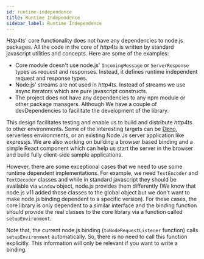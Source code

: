 ```yaml
---
id: runtime-independence
title: Runtime Independence
sidebar_label: Runtime Independence
---
```


*Http4ts*' core functionality does not have any dependencies to node.js packages. All the code in the core of *http4ts* is written by standard javascript utilities and concepts. Here are some of the examples:

* Core module doesn't use node.js' `IncomingMessage` or `ServerResponse` types as request and responses. Instead, it defines runtime independent request and response types.
* Node.js' streams are not used in *http4ts*. Instead of streams we use async iterators which are pure javascript constructs.
* The project does not have any dependencies to any npm module or other package managers. Although We have a couple of devDependencies to facilitate the development of the library.

This design facilitates testing and enable us to build and distribute *http4ts* to other environments. Some of the interesting targets can be [Deno](https://deno.land/), serverless environments, or an existing Node.Js server application like expressjs. We are also working on building a browser based binding and a simple React component which can help us start the server in the browser and build fully client-side sample applications.

However, there are some exceptional cases that we need to use some runtime dependent implementations. For example, we need `TextEncoder` and `TextDecoder` classes and while in standard javascript they should be available via `window` object, node.js provides them differently (We know that node.js v11 added those classes to the global object but we don't want to make node.js binding dependent to a specific version). For these cases, the core library is only dependent to a similar interface and the binding function should provide the real classes to the core library via a function called `setupEnvironment`.

Note that, the current node.js binding (`toNodeRequestListener` function) calls `setupEnvironment` automatically. So, there is no need to call this function explicitly. This information will only be relevant if you want to write a binding.
